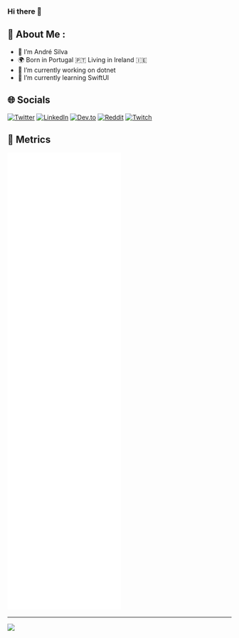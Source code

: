 ### Hi there 👋

## 💫 About Me :  
- 🔭 I’m André Silva  
- 🌍 Born in Portugal 🇵🇹 Living in Ireland 🇮🇪  
- 🔭 I’m currently working on dotnet
- 🌱 I’m currently learning SwiftUI

## 🌐 Socials
<!--[![Facebook](https://img.shields.io/badge/Facebook-%231877F2.svg?logo=Facebook&logoColor=white)](https://facebook.com/Askpt) [![Medium](https://img.shields.io/badge/Medium-12100E?logo=medium&logoColor=white)](https://medium.com/@Askpt) [![Stack Overflow](https://img.shields.io/badge/-Stackoverflow-FE7A16?logo=stack-overflow&logoColor=white)](https://stackoverflow.com/users/13580576)-->
[![Twitter](https://img.shields.io/badge/Twitter-%231DA1F2.svg?logo=Twitter&logoColor=white)](https://twitter.com/Askpt33) [![LinkedIn](https://img.shields.io/badge/LinkedIn-%230077B5.svg?logo=linkedin&logoColor=white)](https://linkedin.com/in/Askpt) [![Dev.to](https://img.shields.io/badge/Dev.to-12100E.svg?logo=Dev.to&logoColor=white)](https://dev.to/askpt) [![Reddit](https://img.shields.io/badge/Reddit-%23FF4500.svg?logo=Reddit&logoColor=white)](https://reddit.com/user/Askpt) [![Twitch](https://img.shields.io/badge/Twitch-%239146FF.svg?logo=Twitch&logoColor=white)](https://twitch.tv/Askpt)

## 🔬 Metrics
![Metrics](/github-metrics.svg)

---
![](https://komarev.com/ghpvc/?username=Askpt&label=Visitors+Count&color=brightgreen)

<!-- ## 💰 You can help me by Donating
[![PayPal](https://img.shields.io/badge/PayPal-00457C?style=for-the-badge&logo=paypal&logoColor=white)](https://paypal.me/--) -->

<!-- Proudly created with GPRM ( https://gprm.itsvg.in ) -->
  

<!--
**askpt/askpt** is a ✨ _special_ ✨ repository because its `README.md` (this file) appears on your GitHub profile.

Here are some ideas to get you started:

- 👯 I’m looking to collaborate on ...
- 🤔 I’m looking for help with ...
- 💬 Ask me about ...
- 📫 How to reach me: ...
- 😄 Pronouns: ...
- ⚡ Fun fact: ...
-->
